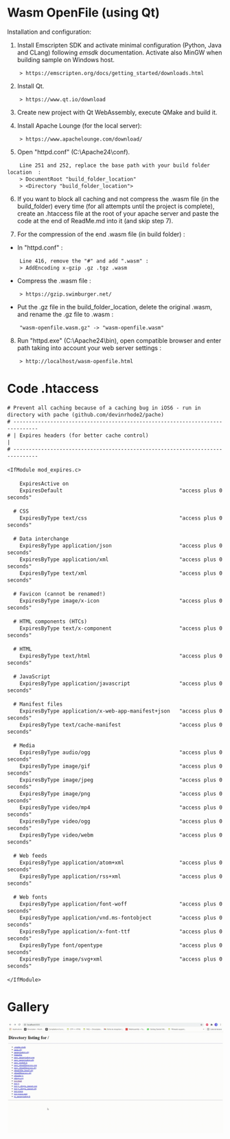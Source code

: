 Wasm OpenFile (using Qt)
================== 

Installation and configuration:
 1. Install Emscripten SDK and activate minimal configuration (Python, Java and CLang) following *emsdk* documentation. Activate also MinGW when building sample on Windows host.
~~~~~
    > https://emscripten.org/docs/getting_started/downloads.html
~~~~~

 2. Install Qt.
~~~~~
    > https://www.qt.io/download
~~~~~

 3. Create new project with Qt WebAssembly, execute QMake and build it.

 4. Install Apache Lounge (for the local server):
~~~~~
    > https://www.apachelounge.com/download/
~~~~~

 5. Open "httpd.conf" (C:\Apache24\conf).
~~~~~
    Line 251 and 252, replace the base path with your build folder location  :
    > DocumentRoot "build_folder_location"
    > <Directory "build_folder_location">
~~~~~
 6. If you want to block all caching and not compress the .wasm file (in the build_folder) every time (for all attempts until the project is complete), create an .htaccess file at the root of your apache server and paste the code at the end of ReadMe.md into it (and skip step 7).

 7. For the compression of the end .wasm file (in build folder) :
 * In "httpd.conf" :
~~~~~
    Line 416, remove the "#" and add ".wasm" : 
    > AddEncoding x-gzip .gz .tgz .wasm
~~~~~
 * Compress the .wasm file :
~~~~~
    > https://gzip.swimburger.net/  
~~~~~
 * Put the .gz file in the build_folder_location, delete the original .wasm, and rename the .gz file to .wasm :
~~~~~
    "wasm-openfile.wasm.gz" -> "wasm-openfile.wasm"
~~~~~

 8. Run "httpd.exe" (C:\Apache24\bin), open compatible browser and enter path taking into account your web server settings :
~~~~~
    > http://localhost/wasm-openfile.html
~~~~~

# Code .htaccess

~~~~~
# Prevent all caching because of a caching bug in iOS6 - run in directory with pache (github.com/devinrhode2/pache)
# ------------------------------------------------------------------------------
# | Expires headers (for better cache control)                                 |
# ------------------------------------------------------------------------------

<IfModule mod_expires.c>

    ExpiresActive on
    ExpiresDefault                                      "access plus 0 seconds"

  # CSS
    ExpiresByType text/css                              "access plus 0 seconds"

  # Data interchange
    ExpiresByType application/json                      "access plus 0 seconds"
    ExpiresByType application/xml                       "access plus 0 seconds"
    ExpiresByType text/xml                              "access plus 0 seconds"

  # Favicon (cannot be renamed!)
    ExpiresByType image/x-icon                          "access plus 0 seconds"

  # HTML components (HTCs)
    ExpiresByType text/x-component                      "access plus 0 seconds"

  # HTML
    ExpiresByType text/html                             "access plus 0 seconds"

  # JavaScript
    ExpiresByType application/javascript                "access plus 0 seconds"

  # Manifest files
    ExpiresByType application/x-web-app-manifest+json   "access plus 0 seconds"
    ExpiresByType text/cache-manifest                   "access plus 0 seconds"

  # Media
    ExpiresByType audio/ogg                             "access plus 0 seconds"
    ExpiresByType image/gif                             "access plus 0 seconds"
    ExpiresByType image/jpeg                            "access plus 0 seconds"
    ExpiresByType image/png                             "access plus 0 seconds"
    ExpiresByType video/mp4                             "access plus 0 seconds"
    ExpiresByType video/ogg                             "access plus 0 seconds"
    ExpiresByType video/webm                            "access plus 0 seconds"

  # Web feeds
    ExpiresByType application/atom+xml                  "access plus 0 seconds"
    ExpiresByType application/rss+xml                   "access plus 0 seconds"

  # Web fonts
    ExpiresByType application/font-woff                 "access plus 0 seconds"
    ExpiresByType application/vnd.ms-fontobject         "access plus 0 seconds"
    ExpiresByType application/x-font-ttf                "access plus 0 seconds"
    ExpiresByType font/opentype                         "access plus 0 seconds"
    ExpiresByType image/svg+xml                         "access plus 0 seconds"

</IfModule>
~~~~~


# Gallery

<img src="doc/GifOFGITHUB.gif"/>